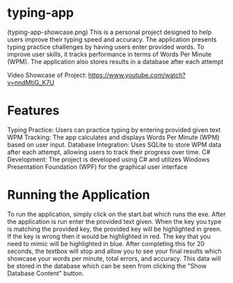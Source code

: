 # typing-app
(typing-app-showcase.png)
This is a personal project designed to help users improve their typing speed and accuracy. The application presents typing practice challenges by having users enter provided words. To improve user skills, it tracks performance in terms of Words Per Minute (WPM). The application also stores results in a database after each attempt

Video Showcase of Project: https://www.youtube.com/watch?v=nndMtiG_K7U
# Features

Typing Practice: Users can practice typing by entering provided given text
WPM Tracking: The app calculates and displays Words Per Minute (WPM) based on user input.
Database Integration: Uses SQLite to store WPM data after each attempt, allowing users to track their progress over time.
C# Development: The project is developed using C# and utilizes Windows Presentation Foundation (WPF) for the graphical user interface

# Running the Application

To run the application, simply click on the start.bat which runs the exe. After the application is run enter the provided text given. When the key you type is matching the provided key, the provided key will be highlighted in green. If the key is wrong then it would be highlighted in red. The key that you need to mimic will be highlighted in blue. After completing this for 20 seconds, the textbox will stop and allow you to see your final results which showcase your words per minute, total errors, and accuracy. This data will be stored in the database which can be seen from clicking the "Show Database Content" button.

